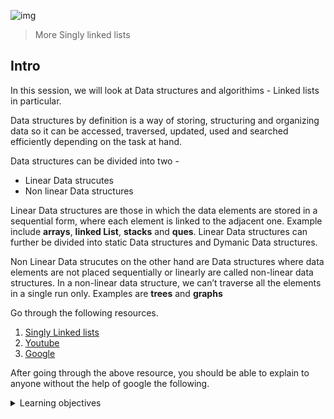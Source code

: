 ![img](https://assets.imaginablefutures.com/media/images/ALX_Logo.max-200x150.png)
> More Singly linked lists 

## Intro
In this session, we will look at Data structures and algorithims - Linked lists in particular. 

Data structures by definition is a way of storing, structuring and organizing data so it can be accessed, traversed, updated, used  and searched efficiently depending on the task at hand.  

Data structures can be divided into two - 
* Linear Data strucutes 
* Non linear Data structures 

Linear Data structures are those in which the data elements are stored in a sequential form, where each element is linked to the adjacent one.  Example include __arrays__, __linked List__, __stacks__ and __ques__. Linear Data structures can further be divided into static Data structures and Dymanic Data structures.

Non Linear Data strucutes on the other hand are Data structures where data elements are not placed sequentially or linearly are called non-linear data structures. In a non-linear data structure, we can’t traverse all the elements in a single run only. Examples are __trees__ and __graphs__ 


Go through the following resources. 

1. [Singly Linked lists](https://www.youtube.com/watch?v=udapt4FGY20)
2. [Youtube](https://www.youtube.com/results?search_query=linked+lists)
3. [Google](https://www.google.com/search?q=linked+lists)



After going through the above resource, you should be able to explain to anyone without the help of google the following. 

<details>
<summary>Learning objectives</summary>
<ul>
<li>When and why using linked lists vs arrays</li>
<li>How to build and use linked lists</li>
</ul>
</details>